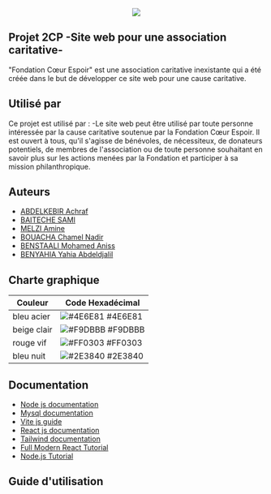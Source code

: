 <p align="center">
<img src="https://drive.google.com/file/d/1ooGfVcFI4k6AaOt0PyWkDqgNMZXzRjgR/view?usp=sharing"/>
</p>

## Projet 2CP -Site web pour une association caritative-

"Fondation Cœur Espoir" est une association caritative inexistante qui a été créée dans le but de développer ce site web pour une cause caritative.

## Utilisé par

Ce projet est utilisé par :
-Le site web peut être utilisé par toute personne intéressée par la cause caritative soutenue par la Fondation Cœur Espoir. Il est ouvert à tous, qu'il s'agisse de bénévoles, de nécessiteux, de donateurs potentiels, de membres de l'association ou de toute personne souhaitant en savoir plus sur les actions menées par la Fondation et participer à sa mission philanthropique.

## Auteurs

* [ABDELKEBIR Achraf](https://github.com/aachraf94)
* [BAITECHE SAMI](https://github.com/Samibaiteche)
* [MELZI Amine](https://github.com/Amine1820)
* [BOUACHA Chamel Nadir](https://github.com/Chamiln17)
* [BENSTAALI Mohamed Aniss](https://github.com/AnissBenstaali)
* [BENYAHIA Yahia Abdeldjalil](https://github.com/yahiaDZz)

## Charte graphique

| Couleur             | Code Hexadécimal                                                                |
| ----------------- | ------------------------------------------------------------------ |
| bleu acier | ![#4E6E81](https://via.placeholder.com/10/4E6E81?text=+) #4E6E81 |
| beige clair | ![#F9DBBB](https://via.placeholder.com/10/F9DBBB?text=+) #F9DBBB |
| rouge vif | ![#FF0303](https://via.placeholder.com/10/FF0303?text=+) #FF0303 |
| bleu nuit | ![#2E3840](https://via.placeholder.com/10/2E3840?text=+) #2E3840 |


## Documentation

* [Node js documentation](https://nodejs.org/en/docs)
* [Mysql documentation](https://dev.mysql.com/doc/)
* [Vite js guide](https://vitejs.dev/guide/)
* [React js documentation](https://www.youtube.com/watch?v=isqtQmWpDtg)
* [Tailwind documentation](http://myreader.toile-libre.org/Documentation_QMC.pdf)
* [Full Modern React Tutorial](https://youtube.com/playlist?list=PL4cUxeGkcC9gZD-Tvwfod2gaISzfRiP9d)
* [Node.js Tutorial](https://www.youtube.com/watch?v=Oe421EPjeBE&t=7580s&ab_channel=freeCodeCamp.org)

## Guide d'utilisation
